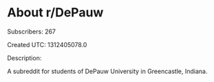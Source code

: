 # About r/DePauw

Subscribers: 267

Created UTC: 1312405078.0

Description:

A subreddit for students of DePauw University in Greencastle, Indiana.

